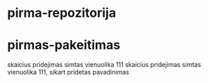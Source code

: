 # pirma-repozitorija
# pirmas-pakeitimas
skaicius pridejimas simtas vienuolika 111
skaicius pridejimas simtas vienuolika 111, sikart pridetas pavadinimas

